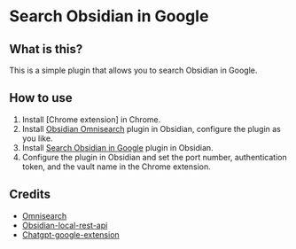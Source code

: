 # Search Obsidian in Google

## What is this?
This is a simple plugin that allows you to search Obsidian in Google.

## How to use
1. Install [Chrome extension] in Chrome.
2. Install [Obsidian Omnisearch]() plugin in Obsidian, configure the plugin as you like.
3. Install [Search Obsidian in Google]() plugin in Obsidian.
4. Configure the plugin in Obsidian and set the port number, authentication token, and the vault name in the Chrome extension.

## Credits
- [Omnisearch](https://github.com/scambier/obsidian-omnisearch)
- [Obsidian-local-rest-api](https://github.com/coddingtonbear/obsidian-local-rest-api/)
- [Chatgpt-google-extension](https://github.com/wong2/chatgpt-google-extension)